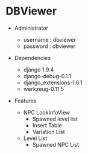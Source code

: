 # DBViewer
- Administrator
    - username : dbviewer  
    - password : dbviewer

- Dependencies
  - django 1.9.4
  - django-debug-0.1.1
  - django_extensions-1.6.1
  - werkzeug-0.11.5 

- Features
    - NPC LookInfoView
        - Spawned level list
        - Insert Table
        - Variation List
    - Level List
        - Spawned NPC List
